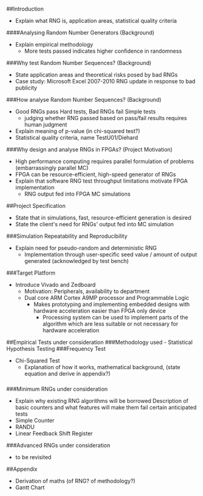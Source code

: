 ##Introduction
- Explain what RNG is, application areas, statistical quality criteria

####Analysing Random Number Generators (Background)
- Explain empirical methodology
  - More tests passed indicates higher confidence in randomness

###Why test Random Number Sequences? (Background)
- State application areas and theoretical risks posed by bad RNGs
- Case study: Microsoft Excel 2007-2010 RNG update in response to bad publicity

###How analyse Random Number Sequences? (Background)
  - Good RNGs pass Hard tests, Bad RNGs fail Simple tests
    - judging whether RNG passed based on pass/fail results requires human judgment
- Explain meaning of p-value (in chi-squared test?)
- Statistical quality criteria, name TestU01/Diehard

###Why design and analyse RNGs in FPGAs? (Project Motivation)
- High performance computing requires parallel formulation of problems (embarrassingly parallel MC)
- FPGA can be resource-efficient, high-speed generator of RNGs
- Explain that software RNG test throughput limitations motivate FPGA implementation
  - RNG output fed into FPGA MC simulations

##Project Specification
- State that in simulations, fast, resource-efficient generation is desired
- State the client's need for RNGs' output fed into MC simulation

###Simulation Repeatability and Reproducibility
- Explain need for pseudo-random and deterministic RNG
  - Implementation through user-specific seed value / amount of output generated (acknowledged by test bench)

###Target Platform
- Introduce Vivado and Zedboard
  - Motivation: Peripherals, availability to department
  - Dual core ARM Cortex A9MP processor and Programmable Logic
    - Makes prototyping and implementing embedded designs with hardware acceleration easier than FPGA only device
      - Processing system can be used to implement parts of the algorithm which are less suitable or not necessary for hardware acceleration

##Empirical Tests under consideration
###Methodology used - Statistical Hypothesis Testing
###Frequency Test
- Chi-Squared Test
  - Explanation of how it works, mathematical background, (state equation and derive in appendix?)
###

###Minimum RNGs under consideration
- Explain why existing RNG algorithms will be borrowed
Description of basic counters and what features will make them fail certain anticipated tests
- Simple Counter
- RANDU
- Linear Feedback Shift Register

###Advanced RNGs under consideration
- to be revisited

##Appendix
- Derivation of maths (of RNG? of methodology?)
- Gantt Chart
